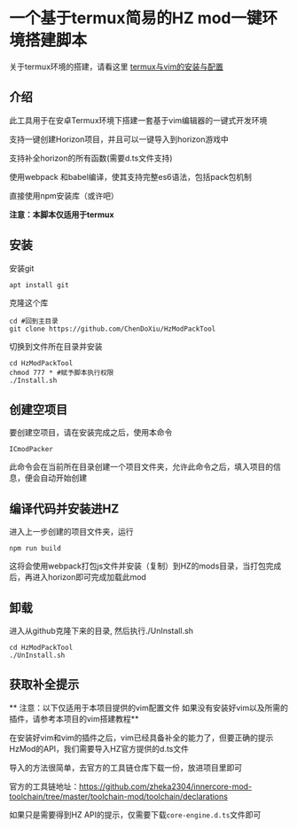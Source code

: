 # 一个基于termux简易的HZ mod一键环境搭建脚本


关于termux环境的搭建，请看这里 [termux与vim的安装与配置](termux.md)

## 介绍

此工具用于在安卓Termux环境下搭建一套基于vim编辑器的一键式开发环境

支持一键创建Horizon项目，并且可以一键导入到horizon游戏中

支持补全horizon的所有函数(需要d.ts文件支持)

使用webpack 和babel编译，使其支持完整es6语法，包括pack包机制

直接使用npm安装库（或许吧）

**注意：本脚本仅适用于termux**


## 安装 

安装git

```
apt install git
```
克隆这个库

```
cd #回到主目录
git clone https://github.com/ChenDoXiu/HzModPackTool
```
切换到文件所在目录并安装
```
cd HzModPackTool
chmod 777 * #赋予脚本执行权限
./Install.sh
```

## 创建空项目
要创建空项目，请在安装完成之后，使用本命令
```
ICmodPacker
```
此命令会在当前所在目录创建一个项目文件夹，允许此命令之后，填入项目的信息，便会自动开始创建

## 编译代码并安装进HZ

进入上一步创建的项目文件夹，运行

```
npm run build
```
这将会使用webpack打包js文件并安装（复制）到HZ的mods目录，当打包完成后，再进入horizon即可完成加载此mod

## 卸载 

进入从github克隆下来的目录, 然后执行./UnInstall.sh
```
cd HzModPackTool
./UnInstall.sh
```

## 获取补全提示

** 注意：以下仅适用于本项目提供的vim配置文件 如果没有安装好vim以及所需的插件，请参考本项目的vim搭建教程**

在安装好vim和vim的插件之后，vim已经具备补全的能力了，但要正确的提示HzMod的API，我们需要导入HZ官方提供的d.ts文件

导入的方法很简单，去官方的工具链仓库下载一份，放进项目里即可

官方的工具链地址：https://github.com/zheka2304/innercore-mod-toolchain/tree/master/toolchain-mod/toolchain/declarations

如果只是需要得到HZ API的提示，仅需要下载`core-engine.d.ts`文件即可

